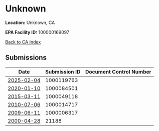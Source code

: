 # Unknown

**Location:** Unknown, CA

**EPA Facility ID:** 100000169097

[Back to CA Index](../../index.md)

## Submissions

| Date | Submission ID | Document Control Number |
|------|--------------|-------------------------|
| [2025-02-04](submissions/1000119763.md) | 1000119763 |  |
| [2020-01-10](submissions/1000084501.md) | 1000084501 |  |
| [2015-03-11](submissions/1000049118.md) | 1000049118 |  |
| [2010-07-06](submissions/1000014717.md) | 1000014717 |  |
| [2009-06-11](submissions/1000006317.md) | 1000006317 |  |
| [2000-04-28](submissions/21188.md) | 21188 |  |
